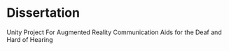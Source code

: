 # Dissertation
Unity Project For Augmented Reality Communication Aids for the Deaf and Hard of Hearing
